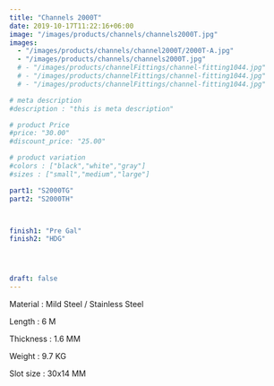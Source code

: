 ```yaml
---
title: "Channels 2000T"
date: 2019-10-17T11:22:16+06:00
image: "/images/products/channels/channels2000T.jpg"
images: 
  - "/images/products/channels/channel2000T/2000T-A.jpg"
  - "/images/products/channels/channels2000T.jpg"
  # - "/images/products/channelFittings/channel-fitting1044.jpg"
  # - "/images/products/channelFittings/channel-fitting1044.jpg"
  # - "/images/products/channelFittings/channel-fitting1044.jpg"

# meta description
#description : "this is meta description"

# product Price
#price: "30.00"
#discount_price: "25.00"

# product variation
#colors : ["black","white","gray"]
#sizes : ["small","medium","large"]

part1: "S2000TG"
part2: "S2000TH"



finish1: "Pre Gal"
finish2: "HDG"




draft: false
---
```


Material : Mild Steel / Stainless Steel 

Length : 6 M

Thickness : 1.6 MM

Weight : 9.7 KG

Slot size : 30x14 MM